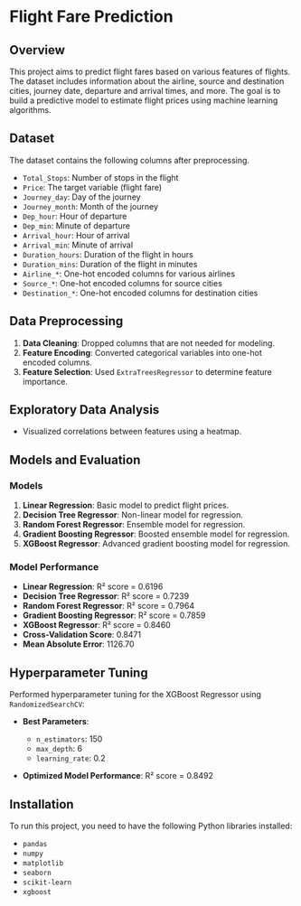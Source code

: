 # Flight Fare Prediction

## Overview

This project aims to predict flight fares based on various features of flights. The dataset includes information about the airline, source and destination cities, journey date, departure and arrival times, and more. The goal is to build a predictive model to estimate flight prices using machine learning algorithms.

## Dataset

The dataset contains the following columns after preprocessing.

- `Total_Stops`: Number of stops in the flight
- `Price`: The target variable (flight fare)
- `Journey_day`: Day of the journey
- `Journey_month`: Month of the journey
- `Dep_hour`: Hour of departure
- `Dep_min`: Minute of departure
- `Arrival_hour`: Hour of arrival
- `Arrival_min`: Minute of arrival
- `Duration_hours`: Duration of the flight in hours
- `Duration_mins`: Duration of the flight in minutes
- `Airline_*`: One-hot encoded columns for various airlines
- `Source_*`: One-hot encoded columns for source cities
- `Destination_*`: One-hot encoded columns for destination cities

## Data Preprocessing

1. **Data Cleaning**: Dropped columns that are not needed for modeling.
2. **Feature Encoding**: Converted categorical variables into one-hot encoded columns.
3. **Feature Selection**: Used `ExtraTreesRegressor` to determine feature importance.

## Exploratory Data Analysis

- Visualized correlations between features using a heatmap.

## Models and Evaluation

### Models

1. **Linear Regression**: Basic model to predict flight prices.
2. **Decision Tree Regressor**: Non-linear model for regression.
3. **Random Forest Regressor**: Ensemble model for regression.
4. **Gradient Boosting Regressor**: Boosted ensemble model for regression.
5. **XGBoost Regressor**: Advanced gradient boosting model for regression.

### Model Performance

- **Linear Regression**: R² score = 0.6196
- **Decision Tree Regressor**: R² score = 0.7239
- **Random Forest Regressor**: R² score = 0.7964
- **Gradient Boosting Regressor**: R² score = 0.7859
- **XGBoost Regressor**: R² score = 0.8460
- **Cross-Validation Score**: 0.8471
- **Mean Absolute Error**: 1126.70

## Hyperparameter Tuning

Performed hyperparameter tuning for the XGBoost Regressor using `RandomizedSearchCV`:

- **Best Parameters**:
  - `n_estimators`: 150
  - `max_depth`: 6
  - `learning_rate`: 0.2

- **Optimized Model Performance**: R² score = 0.8492

## Installation

To run this project, you need to have the following Python libraries installed:

- `pandas`
- `numpy`
- `matplotlib`
- `seaborn`
- `scikit-learn`
- `xgboost`


